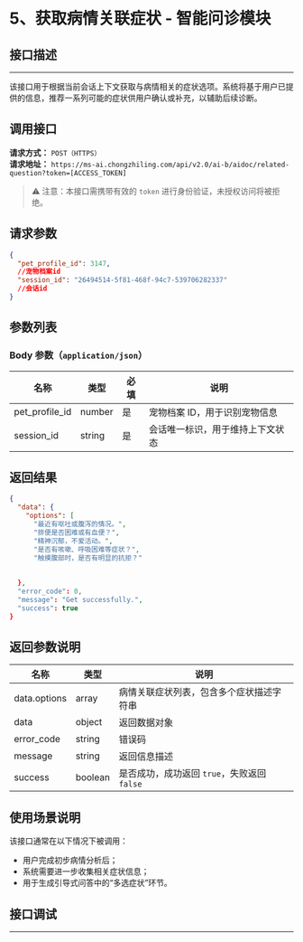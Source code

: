 # 5、获取病情关联症状 - 智能问诊模块

## 接口描述
---
该接口用于根据当前会话上下文获取与病情相关的症状选项。系统将基于用户已提供的信息，推荐一系列可能的症状供用户确认或补充，以辅助后续诊断。

## 调用接口

**请求方式：** `POST（HTTPS）`  
**请求地址：** `https://ms-ai.chongzhiling.com/api/v2.0/ai-b/aidoc/related-question?token=[ACCESS_TOKEN]`

> ⚠️ 注意：本接口需携带有效的 `token` 进行身份验证，未授权访问将被拒绝。

## 请求参数
```json
{
  "pet_profile_id": 3147,
  //宠物档案id
  "session_id": "26494514-5f81-468f-94c7-539706282337"
  //会话id
}
```

## 参数列表
### Body 参数（`application/json`）

| 名称             | 类型     | 必填 | 说明             |
|----------------|--------|----|----------------|
| pet_profile_id | number | 是  | 宠物档案 ID，用于识别宠物信息          |
| session_id     | string | 是  | 会话唯一标识，用于维持上下文状态 |

## 返回结果

```json
{
  "data": {
    "options": [
      "最近有呕吐或腹泻的情况。",
      "排便是否困难或有血便？",
      "精神沉郁，不爱活动。",
      "是否有咳嗽、呼吸困难等症状？",
      "触摸腹部时，是否有明显的抗拒？"
    
      
  },
  "error_code": 0,
  "message": "Get successfully.",
  "success": true
}
```

## 返回参数说明

| 名称         | 类型      | 说明                      |
|------------|---------|-------------------------|
| data.options | array   | 病情关联症状列表，包含多个症状描述字符串      |
| data       | object  | 返回数据对象                  |
| error_code | string  | 错误码                     |
| message    | string  | 返回信息描述                  |
| success    | boolean | 是否成功，成功返回 `true`，失败返回 `false` |

## 使用场景说明

该接口通常在以下情况下被调用：

- 用户完成初步病情分析后；
- 系统需要进一步收集相关症状信息；
- 用于生成引导式问答中的“多选症状”环节。


## 接口调试
---
<script setup>  
import SwaggerUI from '../../../../src/components/SwaggerUI.vue'  
</script>  

<ClientOnly>  
  <SwaggerUI   
    tag="related-question"   
    type="post"   
    path="/aidoc/related-question" 
    version="v2"  
  />  
</ClientOnly>



